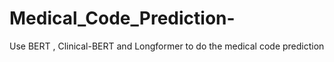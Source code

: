 # Medical_Code_Prediction-
Use BERT , Clinical-BERT and Longformer to do the medical code prediction
